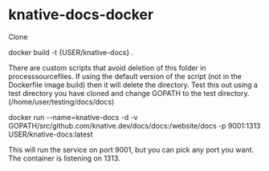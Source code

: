 # knative-docs-docker

Clone

docker build -t {USER/knative-docs} .

There are custom scripts that avoid deletion of this folder in processsourcefiles. If using the default version of the script (not in the Dockerfile image build) then it will delete the directory. Test this out using a test directory you have cloned and change GOPATH to the test directory. (/home/user/testing/docs/docs)

docker run --name=knative-docs -d -v GOPATH/src/github.com/knative.dev/docs/docs:/website/docs -p 9001:1313 USER/knative-docs:latest

This will run the service on port 9001, but you can pick any port you want. The container is listening on 1313.
